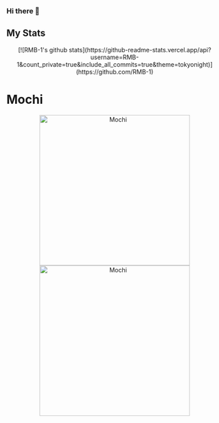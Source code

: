 ### Hi there 👋


## My Stats
<p align="center">
  [![RMB-1's github stats](https://github-readme-stats.vercel.app/api?username=RMB-1&count_private=true&include_all_commits=true&theme=tokyonight)](https://github.com/RMB-1)
</p>

# Mochi

<p align="center">
  <a href="https://botlist.me/bots/804376212138098750">
    <img src="https://botlist.me/api/v1/embed/804376212138098750" alt="Mochi" width="350">
  <a href="https://top.gg/bot/804376212138098750">
    <img src="https://top.gg/api/widget/804376212138098750.svg" alt="Mochi" width="350" />
  </a>
</p>

